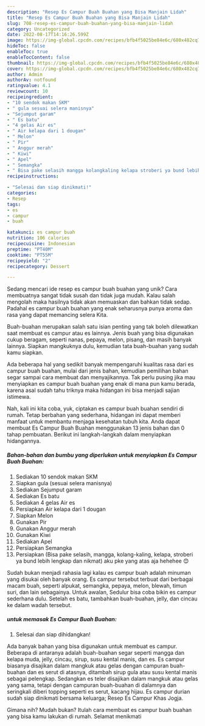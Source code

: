 ```yaml
---
description: "Resep Es Campur Buah Buahan yang Bisa Manjain Lidah"
title: "Resep Es Campur Buah Buahan yang Bisa Manjain Lidah"
slug: 708-resep-es-campur-buah-buahan-yang-bisa-manjain-lidah
category: Uncategorized
date: 2022-08-17T14:16:26.599Z
image: https://img-global.cpcdn.com/recipes/bfb4f5025be84e6c/680x482cq70/es-campur-buah-buahan-foto-resep-utama.jpg
hideToc: false
enableToc: true
enableTocContent: false
thumbnail: https://img-global.cpcdn.com/recipes/bfb4f5025be84e6c/680x482cq70/es-campur-buah-buahan-foto-resep-utama.jpg
cover: https://img-global.cpcdn.com/recipes/bfb4f5025be84e6c/680x482cq70/es-campur-buah-buahan-foto-resep-utama.jpg
author: Admin
authorAv: notfound
ratingvalue: 4.1
reviewcount: 10
recipeingredient:
- "10 sendok makan SKM"
- " gula sesuai selera manisnya"
- "Sejumput garam"
- " Es batu"
- "4 gelas Air es"
- " Air kelapa dari 1 dougan"
- " Melon"
- " Pir"
- " Anggur merah"
- " Kiwi"
- " Apel"
- " Semangka"
- " Bisa pake selasih mangga kolangkaling kelapa stroberi ya bund lebih lengkap dan nikmat aku pke yang atas aja hehehee "
recipeinstructions:

- "Selesai dan siap dinikmati!"
categories:
- Resep
tags:
- es
- campur
- buah

katakunci: es campur buah 
nutrition: 106 calories
recipecuisine: Indonesian
preptime: "PT40M"
cooktime: "PT55M"
recipeyield: "2"
recipecategory: Dessert

---
```





Sedang mencari ide resep es campur buah buahan yang unik? Cara membuatnya sangat tidak susah dan tidak juga mudah. Kalau salah mengolah maka hasilnya tidak akan memuaskan dan bahkan tidak sedap. Padahal es campur buah buahan yang enak seharusnya punya aroma dan rasa yang dapat memancing selera Kita.





Buah-buahan merupakan salah satu isian penting yang tak boleh dilewatkan saat membuat es campur atau es lainnya. Jenis buah yang bisa digunakan cukup beragam, seperti nanas, pepaya, melon, pisang, dan masih banyak lainnya. Siapkan mangkuknya dulu, kemudian tata buah-buahan yang sudah kamu siapkan.

Ada beberapa hal yang sedikit banyak mempengaruhi kualitas rasa dari es campur buah buahan, mulai dari jenis bahan, kemudian pemilihan bahan segar sampai cara membuat dan menyajikannya. Tak perlu pusing jika mau menyiapkan es campur buah buahan yang enak di mana pun kamu berada, karena asal sudah tahu triknya maka hidangan ini bisa menjadi sajian istimewa.






Nah, kali ini kita coba, yuk, ciptakan es campur buah buahan sendiri di rumah. Tetap berbahan yang sederhana, hidangan ini dapat memberi manfaat untuk membantu menjaga kesehatan tubuh kita. Anda dapat membuat Es Campur Buah Buahan menggunakan 13 jenis bahan dan 0 tahap pembuatan. Berikut ini langkah-langkah dalam menyiapkan hidangannya.

<!--inarticleads1-->

##### Bahan-bahan dan bumbu yang diperlukan untuk menyiapkan Es Campur Buah Buahan:

1. Sediakan 10 sendok makan SKM
1. Siapkan  gula (sesuai selera manisnya)
1. Sediakan Sejumput garam
1. Sediakan  Es batu
1. Sediakan 4 gelas Air es
1. Persiapkan  Air kelapa dari 1 dougan
1. Siapkan  Melon
1. Gunakan  Pir
1. Gunakan  Anggur merah
1. Gunakan  Kiwi
1. Sediakan  Apel
1. Persiapkan  Semangka
1. Persiapkan  (Bisa pake selasih, mangga, kolang-kaling, kelapa, stroberi ya bund lebih lengkap dan nikmat) aku pke yang atas aja hehehee 😊


Sudah bukan menjadi rahasia lagi kalau es campur buah adalah minuman yang disukai oleh banyak orang. Es campur tersebut terbuat dari berbagai macam buah, seperti alpukat, semangka, pepaya, melon, blewah, timun suri, dan lain sebagainya. Untuk awalan, Sedulur bisa coba bikin es campur sederhana dulu. Setelah es batu, tambahkan buah-buahan, jelly, dan cincau ke dalam wadah tersebut. 

<!--inarticleads2-->

#####  untuk memasak Es Campur Buah Buahan:


1. Selesai dan siap dihidangkan!

Ada banyak bahan yang bisa digunakan untuk membuat es campur. Beberapa di antaranya adalah buah-buahan segar seperti mangga dan kelapa muda, jelly, cincau, sirup, susu kental manis, dan es. Es campur biasanya disajikan dalam mangkuk atau gelas dengan campuran buah-buahan dan es serut di atasnya, ditambah sirup gula atau susu kental manis sebagai pelengkap. Sedangkan es teler disajikan dalam mangkuk atau gelas yang sama, tetapi dengan campuran buah-buahan di dalamnya dan seringkali diberi topping seperti es serut, kacang hijau. Es campur durian sudah siap dinikmati bersama keluarga; Resep Es Campur Khas Jogja. 

Gimana nih? Mudah bukan? Itulah cara membuat es campur buah buahan yang bisa kamu lakukan di rumah. Selamat menikmati
